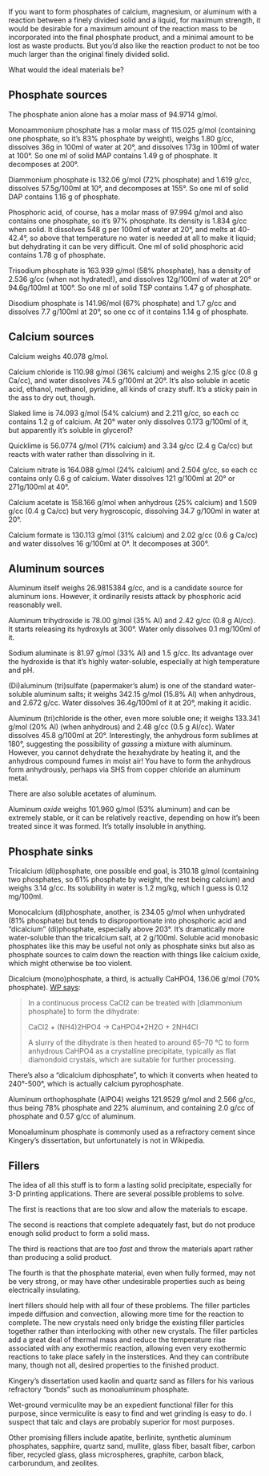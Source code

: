 If you want to form phosphates of calcium, magnesium, or aluminum with
a reaction between a finely divided solid and a liquid, for maximum
strength, it would be desirable for a maximum amount of the reaction
mass to be incorporated into the final phosphate product, and a
minimal amount to be lost as waste products.  But you’d also like the
reaction product to not be too much larger than the original finely
divided solid.

What would the ideal materials be?

Phosphate sources
-----------------

The phosphate anion alone has a molar mass of 94.9714 g/mol.

Monoammonium phosphate has a molar mass of 115.025 g/mol (containing
one phosphate, so it’s 83% phosphate by weight), weighs 1.80 g/cc,
dissolves 36g in 100ml of water at 20°, and dissolves 173g in 100ml of
water at 100°.  So one ml of solid MAP contains 1.49 g of phosphate.
It decomposes at 200°.

Diammonium phosphate is 132.06 g/mol (72% phosphate) and 1.619 g/cc,
dissolves 57.5g/100ml at 10°, and decomposes at 155°.  So one ml of
solid DAP contains 1.16 g of phosphate.

Phosphoric acid, of course, has a molar mass of 97.994 g/mol and also
contains one phosphate, so it’s 97% phosphate.  Its density is 1.834
g/cc when solid.  It dissolves 548 g per 100ml of water at 20°, and
melts at 40-42.4°, so above that temperature no water is needed at all
to make it liquid; but dehydrating it can be very difficult.  One ml
of solid phosphoric acid contains 1.78 g of phosphate.

Trisodium phosphate is 163.939 g/mol (58% phosphate), has a density of
2.536 g/cc (when not hydrated!), and dissolves 12g/100ml of water at
20° or 94.6g/100ml at 100°.  So one ml of solid TSP contains 1.47 g of
phosphate.

Disodium phosphate is 141.96/mol (67% phosphate) and 1.7 g/cc and
dissolves 7.7 g/100ml at 20°, so one cc of it contains 1.14 g of
phosphate.

Calcium sources
---------------

Calcium weighs 40.078 g/mol.

Calcium chloride is 110.98 g/mol (36% calcium) and weighs 2.15 g/cc
(0.8 g Ca/cc), and water dissolves 74.5 g/100ml at 20°.  It’s also
soluble in acetic acid, ethanol, methanol, pyridine, all kinds of
crazy stuff.  It’s a sticky pain in the ass to dry out, though.

Slaked lime is 74.093 g/mol (54% calcium) and 2.211 g/cc, so each cc
contains 1.2 g of calcium.  At 20° water only dissolves 0.173 g/100ml
of it, but apparently it’s soluble in glycerol?

Quicklime is 56.0774 g/mol (71% calcium) and 3.34 g/cc (2.4 g Ca/cc)
but reacts with water rather than dissolving in it.

Calcium nitrate is 164.088 g/mol (24% calcium) and 2.504 g/cc, so each
cc contains only 0.6 g of calcium.  Water dissolves 121 g/100ml at 20°
or 271g/100ml at 40°.

Calcium acetate is 158.166 g/mol when anhydrous (25% calcium) and
1.509 g/cc (0.4 g Ca/cc) but very hygroscopic, dissolving 34.7 g/100ml
in water at 20°.

Calcium formate is 130.113 g/mol (31% calcium) and 2.02 g/cc (0.6 g
Ca/cc) and water dissolves 16 g/100ml at 0°.  It decomposes at 300°.

Aluminum sources
----------------

Aluminum itself weighs 26.9815384 g/cc, and is a candidate source for
aluminum ions.  However, it ordinarily resists attack by phosphoric
acid reasonably well.

Aluminum trihydroxide is 78.00 g/mol (35% Al) and 2.42 g/cc (0.8 g
Al/cc).  It starts releasing its hydroxyls at 300°.  Water only
dissolves 0.1 mg/100ml of it.

Sodium aluminate is 81.97 g/mol (33% Al) and 1.5 g/cc.  Its advantage
over the hydroxide is that it’s highly water-soluble, especially at
high temperature and pH.

(Di)aluminum (tri)sulfate (papermaker’s alum) is one of the standard
water-soluble aluminum salts; it weighs 342.15 g/mol (15.8% Al) when
anhydrous, and 2.672 g/cc.  Water dissolves 36.4g/100ml of it at 20°,
making it acidic.

Aluminum (tri)chloride is the other, even more soluble one; it weighs
133.341 g/mol (20% Al) (when anhydrous) and 2.48 g/cc (0.5 g Al/cc).
Water dissolves 45.8 g/100ml at 20°.  Interestingly, the anhydrous
form sublimes at 180°, suggesting the possibility of *gassing* a
mixture with aluminum.  However, you cannot dehydrate the hexahydrate
by heating it, and the anhydrous compound fumes in moist air!  You
have to form the anhydrous form anhydrously, perhaps via SHS from
copper chloride an aluminum metal.

There are also soluble acetates of aluminum.

Aluminum *oxide* weighs 101.960 g/mol (53% aluminum) and can be
extremely stable, or it can be relatively reactive, depending on how
it’s been treated since it was formed.  It’s totally insoluble in
anything.

Phosphate sinks
---------------

Tricalcium (di)phosphate, one possible end goal, is 310.18 g/mol
(containing two phosphates, so 61% phosphate by weight, the rest being
calcium) and weighs 3.14 g/cc.  Its solubility in water is 1.2 mg/kg,
which I guess is 0.12 mg/100ml.

Monocalcium (di)phosphate, another, is 234.05 g/mol when unhydrated
(81% phosphate) but tends to disproportionate into phosphoric acid and
“dicalcium” (di)phosphate, especially above 203°.  It’s dramatically
more water-soluble than the tricalcium salt, at 2 g/100ml.  Soluble
acid monobasic phosphates like this may be useful not only as
phosphate sinks but also as phosphate sources to calm down the
reaction with things like calcium oxide, which might otherwise be too
violent.

Dicalcium (mono)phosphate, a third, is actually CaHPO4, 136.06 g/mol
(70% phosphate).  [WP says][0]:

> In a continuous process CaCl2 can be treated with [diammonium
> phosphate] to form the dihydrate:
> 
> CaCl2 + (NH4)2HPO4 → CaHPO4•2H2O + 2NH4Cl
> 
> A slurry of the dihydrate is then heated to around 65–70 °C to form
> anhydrous CaHPO4 as a crystalline precipitate, typically as flat
> diamondoid crystals, which are suitable for further processing.

[0]: https://en.wikipedia.org/wiki/Dicalcium_phosphate

There’s also a “dicalcium diphosphate”, to which it converts when
heated to 240°-500°, which is actually calcium pyrophosphate.

Aluminum orthophosphate (AlPO4) weighs 121.9529 g/mol and 2.566 g/cc,
thus being 78% phosphate and 22% aluminum, and containing 2.0 g/cc of
phosphate and 0.57 g/cc of aluminum.

Monoaluminum phosphate is commonly used as a refractory cement since
Kingery’s dissertation, but unfortunately is not in Wikipedia.

Fillers
-------

The idea of all this stuff is to form a lasting solid precipitate,
especially for 3-D printing applications.  There are several possible
problems to solve.

The first is reactions that are too slow and allow the materials to
escape.

The second is reactions that complete adequately fast, but do not
produce enough solid product to form a solid mass.

The third is reactions that are too *fast* and throw the materials
apart rather than producing a solid product.

The fourth is that the phosphate material, even when fully formed, may
not be very strong, or may have other undesirable properties such as
being electrically insulating.

Inert fillers should help with all four of these problems.  The filler
particles impede diffusion and convection, allowing more time for the
reaction to complete.  The new crystals need only bridge the existing
filler particles together rather than interlocking with other new
crystals.  The filler particles add a great deal of thermal mass and
reduce the temperature rise associated with any exothermic reaction,
allowing even very exothermic reactions to take place safely in the
insterstices.  And they can contribute many, though not all, desired
properties to the finished product.

Kingery’s dissertation used kaolin and quartz sand as fillers for his
various refractory “bonds” such as monoaluminum phosphate.

Wet-ground vermiculite may be an expedient functional filler for this
purpose, since vermiculite is easy to find and wet grinding is easy to
do.  I suspect that talc and clays are probably superior for most
purposes.

Other promising fillers include apatite, berlinite, synthetic aluminum
phosphates, sapphire, quartz sand, mullite, glass fiber, basalt fiber,
carbon fiber, recycled glass, glass microspheres, graphite, carbon
black, carborundum, and zeolites.
